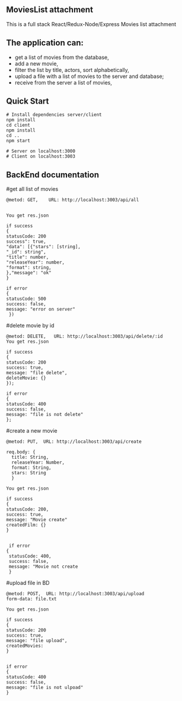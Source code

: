 ## MoviesList attachment

This is a full stack React/Redux-Node/Express Movies list attachment
## The application can:
- get a list of movies from the database,
- add a new movie,
- filter the list by title, actors, sort alphabetically,
- upload a file with a list of movies to the server and database;
- receive from the server a list of movies,


## Quick Start
```
# Install dependencies server/client
npm install
cd client
npm install
cd ..
npm start

# Server on localhost:3000
# Client on localhost:3003

```
## BackEnd documentation
#get all list of movies
```
@metod: GET,    URL: http://localhost:3003/api/all


You get res.json 

if success
{
statusCode: 200
success": true,
"data": [{"stars": [string],
"_id": string",
"title": number,
"releaseYear": number,
"format": string,
},"message": "ok"
}

if error 
{
statusCode: 500
success: false,
message: "error on server"
 })
```
#delete movie by id

```
@metod: DELETE,   URL: http://localhost:3003/api/delete/:id
You get res.json 
     
if success
{
statusCode: 200
success: true,
message: "file delete",
deleteMovie: {}
});

if error 
{
statusCode: 400
success: false,
message: "file is not delete"
};
```
#create a new movie

```
@metod: PUT,  URL: http://localhost:3003/api/create

req.body: {
  title: String,
  releaseYear: Number,
  format: String,
  stars: String
  }
  
You get res.json 

if success
{
statusCode: 200,
success: true,
message: "Movie create"
createdFilm: {}
}
  
  
 if error
{
 statusCode: 400,
 success: false,
 message: "Movie not create
 }
```
#upload file in BD

```
@metod: POST,  URL: http://localhost:3003/api/upload 
form-data: file.txt
   
You get res.json   

if success
{
statusCode: 200
success: true,
message: "file upload",
createdMovies: 
}


if error
{
statusCode: 400
success: false,
message: "file is not ulpoad"
}


```

